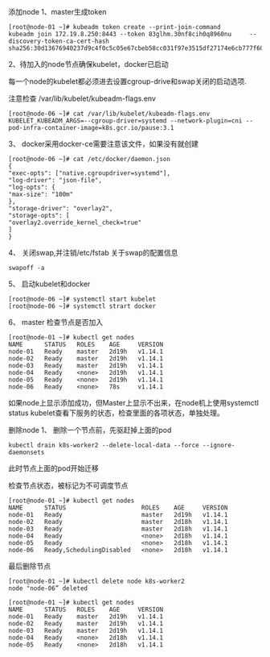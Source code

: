 添加node
1、master生成token
```
[root@node-01 ~]# kubeadm token create --print-join-command
kubeadm join 172.19.8.250:8443 --token 83glhm.30nf8cih0q8960nu     --discovery-token-ca-cert-hash sha256:30d13676940237d9c4f0c5c05e67cbeb58cc031f97e3515df27174e6cb777f60
```
2、待加入的node节点确保kubelet，docker已启动

每一个node的kubelet都必须进去设置cgroup-drive和swap关闭的启动选项.

注意检查 /var/lib/kubelet/kubeadm-flags.env
```
[root@node-06 ~]# cat /var/lib/kubelet/kubeadm-flags.env
KUBELET_KUBEADM_ARGS=--cgroup-driver=systemd --network-plugin=cni --pod-infra-container-image=k8s.gcr.io/pause:3.1
```
3、 docker采用docker-ce需要注意该文件，如果没有就创建

```
[root@node-06 ~]# cat /etc/docker/daemon.json
{
"exec-opts": ["native.cgroupdriver=systemd"],
"log-driver": "json-file",
"log-opts": {
"max-size": "100m"
},
"storage-driver": "overlay2",
"storage-opts": [
"overlay2.override_kernel_check=true"
]
}
```
4、 关闭swap,并注销/etc/fstab 关于swap的配置信息
```
swapoff -a
```
5、 启动kubelet和docker
```
[root@node-06 ~]# systemctl start kubelet
[root@node-06 ~]# systemctl strart docker
```
6、 master 检查节点是否加入

```
[root@node-01 ~]# kubectl get nodes
NAME      STATUS   ROLES    AGE     VERSION
node-01   Ready    master   2d19h   v1.14.1
node-02   Ready    master   2d19h   v1.14.1
node-03   Ready    master   2d19h   v1.14.1
node-04   Ready    <none>   2d19h   v1.14.1
node-05   Ready    <none>   2d19h   v1.14.1
node-06   Ready    <none>   78s     v1.14.1
```
如果node上显示添加成功，但Master上显示不出来，在node机上使用systemctl status kubelet查看下服务的状态，检查里面的各项状态，单独处理。

删除node
1、 删除一个节点前，先驱赶掉上面的pod
```
kubectl drain k8s-worker2 --delete-local-data --force --ignore-daemonsets
```
此时节点上面的pod开始迁移

检查节点状态，被标记为不可调度节点

```
[root@node-01 ~]# kubectl get nodes
NAME      STATUS                     ROLES    AGE     VERSION
node-01   Ready                      master   2d19h   v1.14.1
node-02   Ready                      master   2d18h   v1.14.1
node-03   Ready                      master   2d18h   v1.14.1
node-04   Ready                      <none>   2d18h   v1.14.1
node-05   Ready                      <none>   2d18h   v1.14.1
node-06   Ready,SchedulingDisabled   <none>   2d18h   v1.14.1
```
最后删除节点

```
[root@node-01 ~]# kubectl delete node k8s-worker2
node "node-06” deleted

[root@node-01 ~]# kubectl get nodes
NAME      STATUS   ROLES    AGE     VERSION
node-01   Ready    master   2d19h   v1.14.1
node-02   Ready    master   2d19h   v1.14.1
node-03   Ready    master   2d19h   v1.14.1
node-04   Ready    <none>   2d18h   v1.14.1
node-05   Ready    <none>   2d18h   v1.14.1
```
 